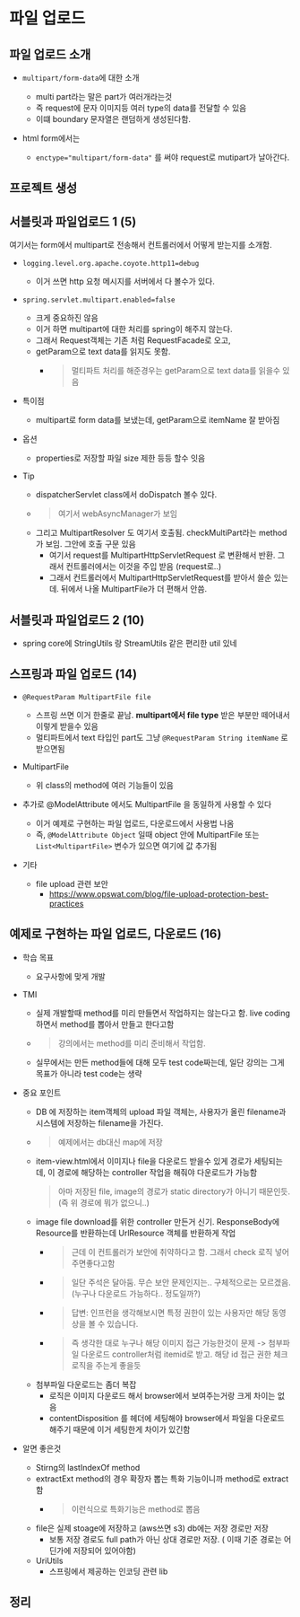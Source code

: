 # 파일 업로드

## 파일 업로드 소개

- `multipart/form-data`에 대한 소개
  - multi part라는 말은 part가 여러개라는것
  - 즉 request에 문자 이미지등 여러 type의 data를 전달할 수 있음
  - 이떄 boundary 문자열은 랜덤하게 생성된다함. 

- html form에서는
  - `enctype="multipart/form-data"` 를 써야 request로 mutipart가 날아간다. 

## 프로젝트 생성

## 서블릿과 파일업로드 1 (5)

여기서는 form에서 multipart로 전송해서 컨트롤러에서 어떻게 받는지를 소개함. 
  
- `logging.level.org.apache.coyote.http11=debug`
  - 이거 쓰면 http 요청 메시지를 서버에서 다 볼수가 있다.

- `spring.servlet.multipart.enabled=false`
  - 크게 중요하진 않음
  - 이거 하면 multipart에 대한 처리를 spring이 해주지 않는다. 
  - 그래서 Request객체는 기존 처럼 RequestFacade로 오고,
  - getParam으로 text data를 읽지도 못함.
    - > 멀티파트 처리를 해준경우는 getParam으로 text data를 읽을수 있음

- 특이점
  - multipart로 form data를 보냈는데, getParam으로 itemName 잘 받아짐

- 옵션
  - properties로 저장할 파일 size 제한 등등 할수 잇음

- Tip
  - dispatcherServlet class에서 doDispatch 볼수 있다. 
  - > 여기서 webAsyncManager가 보임
  - 그리고 MultipartResolver 도 여기서 호출됨. checkMultiPart라는 method가 보임. 그안에 호출 구문 있음
    - 여기서 request를 MultipartHttpServletRequest 로 변환해서 반환. 그래서 컨트롤러에서는 이것을 주입 받음 (request로..)
    - 그래서 컨트롤러에서 MultipartHttpServletRequest를 받아서 쓸순 있는데. 뒤에서 나올 MultipartFile가 더 편해서 안씀.

## 서블릿과 파일업로드 2 (10)

- spring core에 StringUtils 랑 StreamUtils 같은 편리한 util 있네

## 스프링과 파일 업로드 (14)

- `@RequestParam MultipartFile file`
  - 스프링 쓰면 이거 한줄로 끝남. **multipart에서 file type** 받은 부분만 떼어내서 이렇게 받을수 있음
  - 멀티파트에서 text 타입인 part도 그냥 `@RequestParam String itemName` 로 받으면됨

- MultipartFile
  - 위 class의 method에 여러 기능들이 있음

- 추가로 @ModelAttribute 에서도 MultipartFile 을 동일하게 사용할 수 있다
  - 이거 예제로 구현하는 파일 업로드, 다운로드에서 사용법 나옴
  - 즉, `@ModelAttribute Object` 일때 object 안에  MultipartFile 또는 `List<MultipartFile>` 변수가 있으면 여기에 값 추가됨

- 기타 
  - file upload 관련 보안
    - https://www.opswat.com/blog/file-upload-protection-best-practices

## 예제로 구현하는 파일 업로드, 다운로드 (16)

- 학습 목표
  - 요구사항에 맞게 개발

- TMI
  - 실제 개발할때 method를 미리 만들면서 작업하지는 않는다고 함. live coding하면서 method를 뽑아서 만들고 한다고함
  - > 강의에서는 method를 미리 준비해서 작업함. 
  - 실무에서는 만든 method들에 대해 모두 test code짜는데, 일단 강의는 그게 목표가 아니라 test code는 생략

- 중요 포인트
  - DB 에 저장하는 item객체의  upload 파일 객체는, 사용자가 올린 filename과 시스템에 저장하는 filename을 가진다. 
  - > 예제에서는 db대신 map에 저장
  - item-view.html에서 이미지나 file을 다운로드 받을수 있게 경로가 세팅되는데, 이 경로에 해당하는 controller 작업을 해줘야
    다운로드가 가능함
    > 아마 저장된 file, image의 경로가 static directory가 아니기 때문인듯. (즉 위 경로에 뭐가 없으니..)
  - image file download를 위한 controller 만든거 신기. ResponseBody에 Resource를 반환하는데 UrlResource 객체를 반환하게 작업
    - > 근데 이 컨트롤러가 보안에 취약하다고 함. 그래서 check 로직 넣어주면좋다고함
    - > 일단 주석은 달아둠. 무슨 보안 문제인지는.. 구체적으로는 모르겠음. (누구나 다운로드 가능하다.. 정도일까?)
    - > 답변: 인프런을 생각해보시면 특정 권한이 있는 사용자만 해당 동영상을 볼 수 있습니다.
    - > 즉 생각한 대로 누구나 해당 이미지 접근 가능한것이 문제 -> 첨부파일 다운로드 controller처럼 itemid로 받고. 해당 id 접근 권한 체크 로직을 주는게 좋을듯
  - 첨부파일 다운로드는 좀더 복잡
    - 로직은 이미지 다운로드 해서 browser에서 보여주는거랑 크게 차이는 없음
    - contentDisposition 를 헤더에 세팅해야 browser에서 파일을 다운로드 해주기 때문에 이거 세팅한게 차이가 있긴함

- 알면 좋은것
  - Stirng의 lastIndexOf method
  - extractExt method의 경우 확장자 뽑는 특화 기능이니까 method로 extract함
    - > 이런식으로 특화기능은 method로 뽑음
  - file은 실제 stoage에 저장하고 (aws쓰면 s3) db에는 저장 경로만 저장
    - 보통 저장 경로도 full path가 아닌 상대 경로만 저장. ( 이때 기준 경로는 어딘가에 저장되어 있어야함)
  - UriUtils
    - 스프링에서 제공하는 인코딩 관련 lib

## 정리